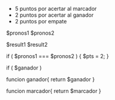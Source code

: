+ 5 puntos por acertar al marcador
+ 2 puntos por acertar al ganador
+ 2 puntos por empate

$pronos1
$pronos2

$result1
$result2

<!-- Empate -->
if ( $pronos1 === $pronos2 ) {
	$pts = 2;
}

<!-- Marcador -->
if ( $ganador )


funcion ganador{
	return $ganador
}

funcion marcador{
	return $marcador
}